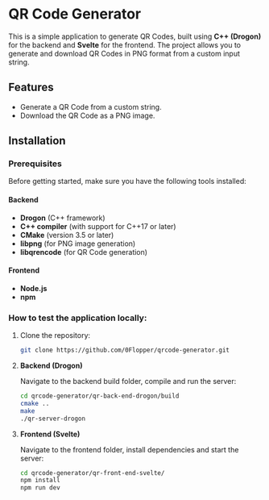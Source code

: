 # QR Code Generator

This is a simple application to generate QR Codes, built using **C++ (Drogon)** for the backend and **Svelte** for the frontend. The project allows you to generate and download QR Codes in PNG format from a custom input string.

## Features

- Generate a QR Code from a custom string.
- Download the QR Code as a PNG image.

## Installation

### Prerequisites

Before getting started, make sure you have the following tools installed:

#### Backend

- **Drogon** (C++ framework)
- **C++ compiler** (with support for C++17 or later)
- **CMake** (version 3.5 or later)
- **libpng** (for PNG image generation)
- **libqrencode** (for QR Code generation)

#### Frontend

- **Node.js**
- **npm**

### How to test the application locally:

1. Clone the repository:

    ```bash
    git clone https://github.com/0Flopper/qrcode-generator.git
    ```

2. **Backend (Drogon)**

    Navigate to the backend build folder, compile and run the server:

    ```bash
    cd qrcode-generator/qr-back-end-drogon/build
    cmake ..
    make
    ./qr-server-drogon
    ```

3. **Frontend (Svelte)**

    Navigate to the frontend folder, install dependencies and start the server:

    ```bash
    cd qrcode-generator/qr-front-end-svelte/
    npm install
    npm run dev
    ```
